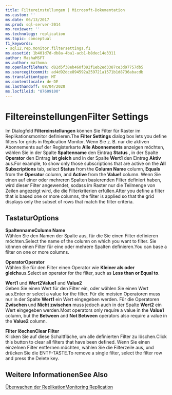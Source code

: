 ```yaml
---
title: Filtereinstellungen | Microsoft-Dokumentation
ms.custom: ''
ms.date: 06/13/2017
ms.prod: sql-server-2014
ms.reviewer: ''
ms.technology: replication
ms.topic: conceptual
f1_keywords:
- sql12.rep.monitor.filtersettings.f1
ms.assetid: 1b401d7d-db8a-4ba1-acb1-b8dec14e3311
author: MashaMSFT
ms.author: mathoma
ms.openlocfilehash: d82d5f38eb460f392f1eb2ed3387ce3d97757db5
ms.sourcegitcommit: ad4d92dce894592a259721a1571b1d8736abacdb
ms.translationtype: MT
ms.contentlocale: de-DE
ms.lasthandoff: 08/04/2020
ms.locfileid: "87609100"
---
```

# <a name="filter-settings"></a><span data-ttu-id="6350a-102">Filtereinstellungen</span><span class="sxs-lookup"><span data-stu-id="6350a-102">Filter Settings</span></span>
  <span data-ttu-id="6350a-103">Im Dialogfeld **Filtereinstellungen** können Sie Filter für Raster im Replikationsmonitor definieren.</span><span class="sxs-lookup"><span data-stu-id="6350a-103">The **Filter Settings** dialog box lets you define filters for grids in Replication Monitor.</span></span> <span data-ttu-id="6350a-104">Wenn Sie z. B. nur die aktiven Abonnements auf der Registerkarte **Alle Abonnements** anzeigen möchten, wählen Sie in der Spalte **Spaltenname** den Eintrag **Status** , in der Spalte **Operator** den Eintrag **Ist gleich** und in der Spalte **Wert1** den Eintrag **Aktiv** aus.</span><span class="sxs-lookup"><span data-stu-id="6350a-104">For example, to show only those subscriptions that are active on the **All Subscriptions** tab, select **Status** from the **Column Name** column, **Equals** from the **Operator** column, and **Active** from the **Value1** column.</span></span> <span data-ttu-id="6350a-105">Wenn Sie einen auf einer oder mehreren Spalten basierenden Filter definiert haben, wird dieser Filter angewendet, sodass im Raster nur die Teilmenge von Zeilen angezeigt wird, die die Filterkriterien erfüllen.</span><span class="sxs-lookup"><span data-stu-id="6350a-105">After you define a filter that is based one or more columns, the filter is applied so that the grid displays only the subset of rows that match the filter criteria.</span></span>  
  
## <a name="options"></a><span data-ttu-id="6350a-106">Tastatur</span><span class="sxs-lookup"><span data-stu-id="6350a-106">Options</span></span>  
 <span data-ttu-id="6350a-107">**Spaltenname**</span><span class="sxs-lookup"><span data-stu-id="6350a-107">**Column Name**</span></span>  
 <span data-ttu-id="6350a-108">Wählen Sie den Namen der Spalte aus, für die Sie einen Filter definieren möchten.</span><span class="sxs-lookup"><span data-stu-id="6350a-108">Select the name of the column on which you want to filter.</span></span> <span data-ttu-id="6350a-109">Sie können einen Filter für eine oder mehrere Spalten definieren.</span><span class="sxs-lookup"><span data-stu-id="6350a-109">You can base a filter on one or more columns.</span></span>  
  
 <span data-ttu-id="6350a-110">**Operator**</span><span class="sxs-lookup"><span data-stu-id="6350a-110">**Operator**</span></span>  
 <span data-ttu-id="6350a-111">Wählen Sie für den Filter einen Operator wie **Kleiner als oder gleich**aus.</span><span class="sxs-lookup"><span data-stu-id="6350a-111">Select an operator for the filter, such as **Less than or Equal to**.</span></span>  
  
 <span data-ttu-id="6350a-112">**Wert1** und **Wert2**</span><span class="sxs-lookup"><span data-stu-id="6350a-112">**Value1** and **Value2**</span></span>  
 <span data-ttu-id="6350a-113">Geben Sie einen Wert für den Filter ein, oder wählen Sie einen Wert aus.</span><span class="sxs-lookup"><span data-stu-id="6350a-113">Enter or select a value for the filter.</span></span> <span data-ttu-id="6350a-114">Für die meisten Operatoren muss nur in der Spalte **Wert1** ein Wert eingegeben werden. Für die Operatoren **Zwischen** und **Nicht zwischen** muss jedoch auch in der Spalte **Wert2** ein Wert eingegeben werden.</span><span class="sxs-lookup"><span data-stu-id="6350a-114">Most operators only require a value in the **Value1** column, but the **Between** and **Not Between** operators also require a value in the **Value2** column.</span></span>  
  
 <span data-ttu-id="6350a-115">**Filter löschen**</span><span class="sxs-lookup"><span data-stu-id="6350a-115">**Clear Filter**</span></span>  
 <span data-ttu-id="6350a-116">Klicken Sie auf diese Schaltfläche, um alle definierten Filter zu löschen.</span><span class="sxs-lookup"><span data-stu-id="6350a-116">Click this button to clear all filters that have been defined.</span></span> <span data-ttu-id="6350a-117">Wenn Sie einen einzelnen Filter entfernen möchten, wählen Sie die Filterzeile aus, und drücken Sie die ENTF-TASTE.</span><span class="sxs-lookup"><span data-stu-id="6350a-117">To remove a single filter, select the filter row and press the Delete key.</span></span>  
  
## <a name="see-also"></a><span data-ttu-id="6350a-118">Weitere Informationen</span><span class="sxs-lookup"><span data-stu-id="6350a-118">See Also</span></span>  
 [<span data-ttu-id="6350a-119">Überwachen der Replikation</span><span class="sxs-lookup"><span data-stu-id="6350a-119">Monitoring Replication</span></span>](monitoring-replication.md)  
  
  
